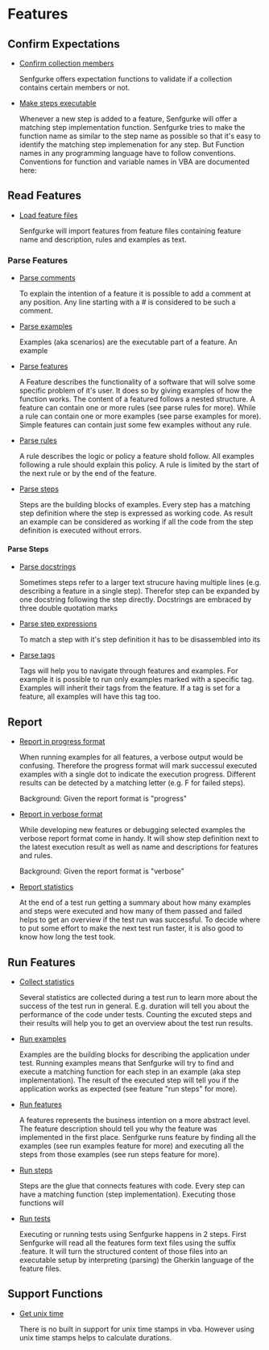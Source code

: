 # Features

## Confirm Expectations

* [Confirm collection members](confirm_expectations/confirm_collection_members.feature)

  Senfgurke offers expectation functions to validate if a collection contains
  certain members or not.

* [Make steps executable](make_steps_executable.feature)

  Whenever a new step is added to a feature, Senfgurke will offer a matching
  step implementation function. Senfgurke tries to make the function name as
  similar to the step name as possible so that it's easy to identify the
  matching step implemenation for any step.
  But Function names in any programming language have to follow conventions.
  Conventions for function and variable names in VBA are documented here:

## Read Features

* [Load feature files](read_features/load_feature_files.feature)

  Senfgurke will import features from feature files
  containing feature name and description, rules and examples as text.

### Parse Features

* [Parse comments](read_features/parse_features/parse_comments.feature)

  To explain the intention of a feature it is possible to add a comment at any
  position. Any line starting with a # is considered to be such a comment.

* [Parse examples](read_features/parse_features/parse_examples.feature)

  Examples (aka scenarios) are the executable part of a feature. An example

* [Parse features](read_features/parse_features/parse_features.feature)

  A Feature describes the functionality of a software that will solve some
  specific problem of it's user. It does so by giving examples of how the
  function works.
  The content of a featured follows a nested structure. A feature can contain
  one or more rules (see parse rules for more). While a rule can contain one
  or more examples (see parse examples for more).
  Simple features can contain just some few examples without any rule.

* [Parse rules](read_features/parse_features/parse_rules.feature)

  A rule describes the logic or policy a feature shold follow. All examples
  following a rule should explain this policy. A rule is limited by the start
  of the next rule or by the end of the feature.

* [Parse steps](read_features/parse_features/parse_steps.feature)

  Steps are the building blocks of examples. Every step has a matching step
  definition where the step is expressed as working code. As result an example
  can be considered as working if all the code from the step definition is
  executed without errors.

#### Parse Steps

* [Parse docstrings](read_features/parse_features/parse_steps/parse_docstrings.feature)

  Sometimes steps refer to a larger text strucure having multiple lines (e.g.
  describing a feature in a single step). Therefor step can be expanded by one
  docstring following the step directly. Docstrings are embraced by three double
  quotation marks

* [Parse step expressions](read_features/parse_features/parse_steps/parse_step_expressions.feature)

  To match a step with it's step definition it has to be disassembled into its

* [Parse tags](read_features/parse_features/parse_tags.feature)

  Tags will help you to navigate through features and examples. For example it
  is possible to run only examples marked with a specific tag.
  Examples will inherit their tags from the feature. If a tag is set for a
  feature, all examples will have this tag too.

## Report

* [Report in progress format](report/report_in_progress_format.feature)

  When running examples for all features, a verbose output would be confusing.
  Therefore the progress format will mark successul executed examples with
  a single dot to indicate the execution progress. Different results can be
  detected by a matching letter (e.g. F for failed steps).

  Background:
  Given the report format is "progress"

* [Report in verbose format](report/report_in_verbose_format.feature)

  While developing new features or debugging selected examples the verbose
  report format come in handy. It will show step definition next to the latest
  execution result as well as name and descriptions for features and rules.

  Background:
  Given the report format is "verbose"

* [Report statistics](report/report_statistics.feature)

  At the end of a test run getting a summary about how many examples and steps
  were executed and how many of them passed and failed helps to get an
  overview if the test run was successful. To decide where to put some effort
  to make the next test run faster, it is also good to know how long the test
  took.

## Run Features

* [Collect statistics](run_features/collect_statistics.feature)

  Several statistics are collected during a test run to learn more about
  the success of the test run in general. E.g. duration will tell you about
  the performance of the code under tests. Counting the excuted steps and
  their results will help you to get an overview about the test run results.

* [Run examples](run_features/run_examples.feature)

  Examples are the building blocks for describing the application under test.
  Running examples means that Senfgurke will try to find and execute a
  matching function for each step in an example (aka step implementation).
  The result of the executed step will tell you if the application works as
  expected (see feature "run steps" for more).

* [Run features](run_features/run_features.feature)

  A features represents the business intention on a more abstract level. The
  feature description should tell you why the feature was implemented in the
  first place.
  Senfgurke runs feature by finding all the examples (see run examples
  feature for more) and executing all the steps from those examples (see run
  steps feature for more).

* [Run steps](run_features/run_steps.feature)

  Steps are the glue that connects features with code. Every step can have a
  matching function (step implementation). Executing those functions will

* [Run tests](run_tests.feature)

  Executing or running tests using Senfgurke happens in 2 steps. First Senfgurke
  will read all the features form text files using the suffix .feature. It will
  turn the structured content of those files into an executable setup by
  interpreting (parsing) the Gherkin language of the feature files.

## Support Functions

* [Get unix time](support_functions/get_unix_time.feature)

  There is no built in support for unix time stamps in vba. However using unix
  time stamps helps to calculate durations.
